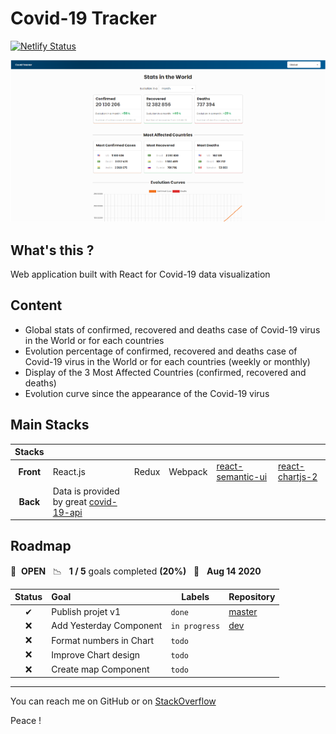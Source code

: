 # Covid-19 Tracker

[![Netlify Status](https://api.netlify.com/api/v1/badges/bd5bd5b5-b5c9-4a78-aa26-703b1ab0310b/deploy-status)](https://app.netlify.com/sites/covid-trackerz/deploys)

![alt Gif du projet InspiQuotesv2](src/public/assets/img/covid-tracker.png)

## What's this ?
Web application built with React for Covid-19 data visualization

## Content
* Global stats of confirmed, recovered and deaths case of Covid-19 virus in the World or for each countries
* Evolution percentage of confirmed, recovered and deaths case of Covid-19 virus in the World or for each countries (weekly or monthly)
* Display of the 3 Most Affected Countries (confirmed, recovered and deaths)
* Evolution curve since the appearance of the Covid-19 virus

## Main Stacks
| Stacks    |            |          |         |                                                     |                                                                         |
|:---------:|:-----------|----------|-------|-------------------------------------------------------|-------------------------------------------------------------------------|
| **Front** | React.js   | Redux    | Webpack | [react-semantic-ui](https://react.semantic-ui.com/) |[react-chartjs-2](https://github.com/jerairrest/react-chartjs-2)         |
| **Back**  | Data is provided by great [covid-19-api](https://github.com/mathdroid/covid-19-api)   |

## Roadmap

🚀 &nbsp;**OPEN** &nbsp;&nbsp;📉 &nbsp;&nbsp;**1 / 5** goals completed **(20%)** &nbsp;&nbsp;📅 &nbsp;&nbsp;**Aug 14 2020**

| Status | Goal | Labels | Repository |
| :---: | :--- | --- | --- |
| ✔  | Publish projet v1         | `done`        | [master](https://github.com/MkDs17/CovidTracker/tree/master) |
| ❌ | Add Yesterday Component   | `in progress` | [dev](https://github.com/MkDs17/CovidTracker/tree/dev)       |
| ❌ | Format numbers in Chart   | `todo`        |                                                              |
| ❌ | Improve Chart design      | `todo`        |                                                              |
| ❌ | Create map Component      | `todo`        |                                                              |

----------------

You can reach me on GitHub or on [StackOverflow](https://stackoverflow.com/users/13077371/mkds17)

Peace ! 
